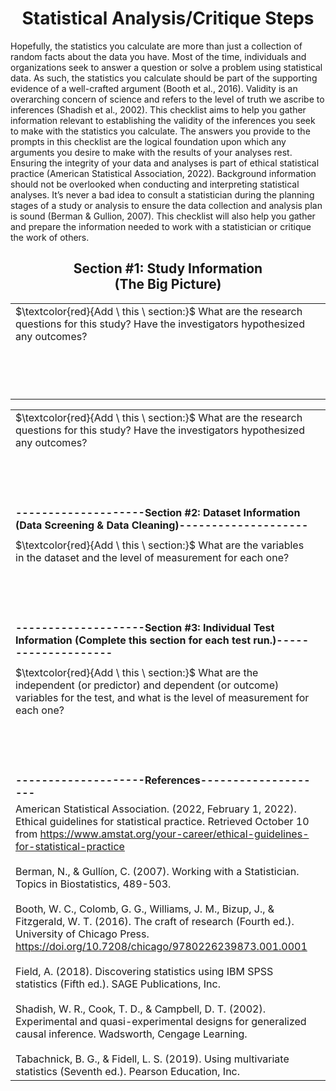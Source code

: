 <h1 align="center">Statistical Analysis/Critique Steps</h1>

Hopefully, the statistics you calculate are more than just a collection of random facts about the data you have. Most of the time, individuals and organizations seek to answer a question or solve a problem using statistical data. As such, the statistics you calculate should be part of the supporting evidence of a well-crafted argument (Booth et al., 2016). Validity is an overarching concern of science and refers to the level of truth we ascribe to inferences (Shadish et al., 2002). This checklist aims to help you gather information relevant to establishing the validity of the inferences you seek to make with the statistics you calculate. The answers you provide to the prompts in this checklist are the logical foundation upon which any arguments you desire to make with the results of your analyses rest. Ensuring the integrity of your data and analyses is part of ethical statistical practice (American Statistical Association, 2022). Background information should not be overlooked when conducting and interpreting statistical analyses. It’s never a bad idea to consult a statistician during the planning stages of a study or analysis to ensure the data collection and analysis plan is sound (Berman & Gullion, 2007). This checklist will also help you gather and prepare the information needed to work with a statistician or critique the work of others.

<h2 align="center">Section #1: Study Information<br>(The Big Picture)</h2>

<table>
<tr>
    <td>$\textcolor{red}{Add \ this \ section:}$ What are the research questions for this study? Have the investigators hypothesized any outcomes?</td>
</tr>
<tr>
    <td><br><br><br><br></td>
</tr>
</table>

|  |  |
| --- | --- |
| $\textcolor{red}{Add \ this \ section:}$ What are the research questions for this study? Have the investigators hypothesized any outcomes? |
| <br><br><br><br> |
| **--------------------Section #2: Dataset Information (Data Screening & Data Cleaning)--------------------** |
|  |
| $\textcolor{red}{Add \ this \ section:}$ What are the variables in the dataset and the level of measurement for each one? |
| <br><br><br><br> |
| **--------------------Section #3: Individual Test Information (Complete this section for each test run.)--------------------** |
|  |
| $\textcolor{red}{Add \ this \ section:}$ What are the independent (or predictor) and dependent (or outcome) variables for the test, and what is the level of measurement for each one? |
| <br><br><br><br> |
| **--------------------References--------------------** |
| American Statistical Association. (2022, February 1, 2022). Ethical guidelines for statistical practice. Retrieved October 10 from https://www.amstat.org/your-career/ethical-guidelines-for-statistical-practice <br><br> Berman, N., & Gullíon, C. (2007). Working with a Statistician. Topics in Biostatistics, 489-503. <br><br> Booth, W. C., Colomb, G. G., Williams, J. M., Bizup, J., & Fitzgerald, W. T. (2016). The craft of research (Fourth ed.). University of Chicago Press. https://doi.org/10.7208/chicago/9780226239873.001.0001 <br><br> Field, A. (2018). Discovering statistics using IBM SPSS statistics (Fifth ed.). SAGE Publications, Inc. <br><br> Shadish, W. R., Cook, T. D., & Campbell, D. T. (2002). Experimental and quasi-experimental designs for generalized causal inference. Wadsworth, Cengage Learning. <br><br> Tabachnick, B. G., & Fidell, L. S. (2019). Using multivariate statistics (Seventh ed.). Pearson Education, Inc. |
